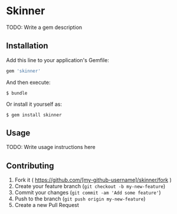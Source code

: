 # Skinner

TODO: Write a gem description

## Installation

Add this line to your application's Gemfile:

```ruby
gem 'skinner'
```

And then execute:

    $ bundle

Or install it yourself as:

    $ gem install skinner

## Usage

TODO: Write usage instructions here

## Contributing

1. Fork it ( https://github.com/[my-github-username]/skinner/fork )
2. Create your feature branch (`git checkout -b my-new-feature`)
3. Commit your changes (`git commit -am 'Add some feature'`)
4. Push to the branch (`git push origin my-new-feature`)
5. Create a new Pull Request

